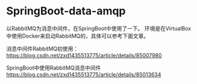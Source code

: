 # SpringBoot-data-amqp

以RabbitMQ为消息中间件，在SpringBoot中使用了一下。
环境是在VirtualBox中使用Docker来启动RabbitMQ的，具体可以参考下面文章。

消息中间件RabbitMQ初使用：
https://blog.csdn.net/zxd1435513775/article/details/85007980

SpringBoot中使用RabbitMQ消息中间件
https://blog.csdn.net/zxd1435513775/article/details/85013634
